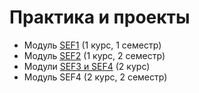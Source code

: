 # Практика и проекты

- Модуль [SEF1](SEF1.ru.md) (1 курс, 1 семестр)
- Модуль [SEF2](SEF2.ru.md) (1 курс, 2 семестр)
- Модули [SEF3 и SEF4](SEF3-4.ru.md) (2 курс)
- Модуль SEF4 (2 курс, 2 семестр)
